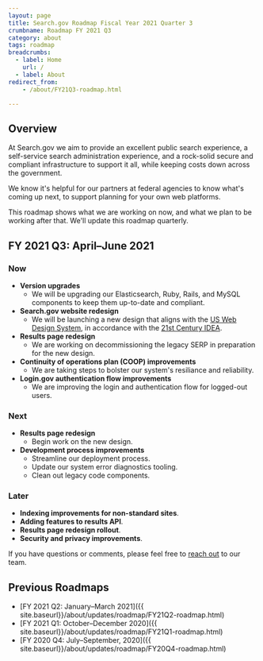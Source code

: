```yaml
---
layout: page
title: Search.gov Roadmap Fiscal Year 2021 Quarter 3
crumbname: Roadmap FY 2021 Q3
category: about
tags: roadmap
breadcrumbs:
  - label: Home
    url: /
  - label: About
redirect_from:
    - /about/FY21Q3-roadmap.html

---
```


## Overview

At Search.gov we aim to provide an excellent public search experience, a self-service search administration experience, and a rock-solid secure and compliant infrastructure to support it all, while keeping costs down across the government.

We know it's helpful for our partners at federal agencies to know what's coming up next, to support planning for your own web platforms. 

This roadmap shows what we are working on now, and what we plan to be working after that. We'll update this roadmap quarterly.


## FY 2021 Q3: April&ndash;June 2021

### Now

* **Version upgrades**
  * We will be upgrading our Elasticsearch, Ruby, Rails, and MySQL components to keep them up-to-date and compliant. 
* **Search.gov website redesign**
  * We will be launching a new design that aligns with the [US Web Design System](https://designsystem.digital.gov/), in accordance with the [21st Century IDEA](https://digital.gov/resources/21st-century-integrated-digital-experience-act/). 
* **Results page redesign**
  * We are working on decommissioning the legacy SERP in preparation for the new design.
* **Continuity of operations plan (COOP) improvements** 
  * We are taking steps to bolster our system's resiliance and reliability.
* **Login.gov authentication flow improvements** 
  * We are improving the login and authentication flow for logged-out users.

### Next

* **Results page redesign**
  * Begin work on the new design.
* **Development process improvements**
  * Streamline our deployment process.
  * Update our system error diagnostics tooling.
  * Clean out legacy code components.


### Later

* **Indexing improvements for non-standard sites**.
* **Adding features to results API**.
* **Results page redesign rollout**.
* **Security and privacy improvements**.

If you have questions or comments, please feel free to [reach out](mailto:search@gsa.gov) to our team.

## Previous Roadmaps

* [FY 2021 Q2: January&ndash;March 2021]({{ site.baseurl}}/about/updates/roadmap/FY21Q2-roadmap.html)
* [FY 2021 Q1: October&ndash;December 2020]({{ site.baseurl}}/about/updates/roadmap/FY21Q1-roadmap.html)
* [FY 2020 Q4: July&ndash;September, 2020]({{ site.baseurl}}/about/updates/roadmap/FY20Q4-roadmap.html)